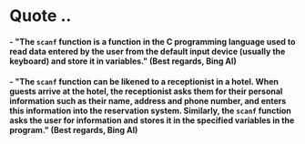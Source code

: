 # Quote ..

#### - "The `scanf` function is a function in the C programming language used to read data entered by the user from the default input device (usually the keyboard) and store it in variables." (Best regards, Bing AI)

#### - "The `scanf` function can be likened to a receptionist in a hotel. When guests arrive at the hotel, the receptionist asks them for their personal information such as their name, address and phone number, and enters this information into the reservation system. Similarly, the `scanf` function asks the user for information and stores it in the specified variables in the program." (Best regards, Bing AI)
